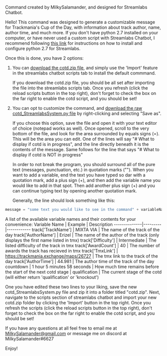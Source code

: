 Command created by MilkySalamander, and designed for Streamlabs Chatbot.

Hello!
This command was designed to generate a customizable message for Trackmania's Cup of the Day, with information about track author, name, author time, and much more. 
If you don't have python 2.7 installed on your computer, or have never used a custom script with Streamlabs Chatbot, I recommend following [this link](https://streamlabs.com/content-hub/post/chatbot-scripts-desktop) for instructions on how to install and configure python 2.7 for Streamlabs. 


Once this is done, you have 2 options: 
1. You can [download the cotd.zip file](https://github.com/MilkySalamander/Commands/raw/main/Streamlabs%20Chatbot/cotd/cotd.zip), and simply use the 'Import' feature in the streamlabs chatbot scripts tab to install the default commmand.
 
   If you download the cotd.zip file, you should be all set after importing the file into the streamlabs scripts tab. Once you refresh (click the reload scripts button in the top right), don't forget to check the box on the far right to enable the cotd script, and you should be set!


2. You can opt to customize the command, and [download the raw cotd_StreamlabsSystem.py file](https://raw.githubusercontent.com/MilkySalamander/Commands/main/Streamlabs%20Chatbot/cotd/cotd_StreamlabsSystem.py) by right-clicking and selecting "Save as".

   If you choose this option, save the file and open it with your text editor of choice (notepad works as well). Once opened, scroll to the very bottom of the file, and look for the area surrounded by equals signs (=). This will be the area you can edit. 
   One of the lines will say "# What to display if cotd is in progress", and the line directly beneath it is the contents of the message. Same follows for the line that says "# What to display if cotd is NOT in progress"

   In order to not break the program, you should surround all of the pure text (messages, punctuation, etc.) in quotation marks (""). When you want to add a variable, end the text you have typed so dar with a quotation mark, add a plus sign (+), and then add the variable name you would like to add in that spot. Then add another plus sign (+) and you can continue typing text by opening another quotation mark. 

   Generally, the line should look something like this:  
```python
message = "some text you would like to see in the command" + variableName + "more text" + maybeAnotherVariable + "you get the idea"
```


   A list of the available variable names and their contents for your convenience:
Variable Name | Example | Description
--------------|---------|------------
track['TrackName']  | MIXTA VIA | The name of the track of the day
track['AuthorName'] | Erizel  | The name of the author of the track (only displays the first name listed in tmx)
track['Difficulty'] | Intermediate  | The listed difficulty of the track in tmx
track['AwardCount'] | 40  | The number of awards the track has recieved in tmx
track['TmxLink']  | https://trackmania.exchange/maps/26727  | The tmx link to the track of the day
track['AuthorTime'] | 44.981  | The author time of the track of the day
countdown | 1 hour 5 minutes 58 seconds | How much time remains before the start of the next cotd
stage | qualification | The current stage of the cotd (will either return 'qualification' or 'knockout')


   One you have edited these two lines to your liking, save the new cotd_StreamlabsSystem.py file and zip it into a folder titled "cotd.zip".
   Next, navigate to the scripts section of streamlabs chatbot and import your new cotd.zip folder by clicking the 'Import' button in the top right. Once you refresh the scripts (click the reload scripts button in the top right), don't forget to check the box on the far right to enable the cotd script, and you should be set!


If you have any questions at all feel free to email me at MilkySalamander@gmail.com or message me on discord at MilkySalamander#6627

Enjoy!
